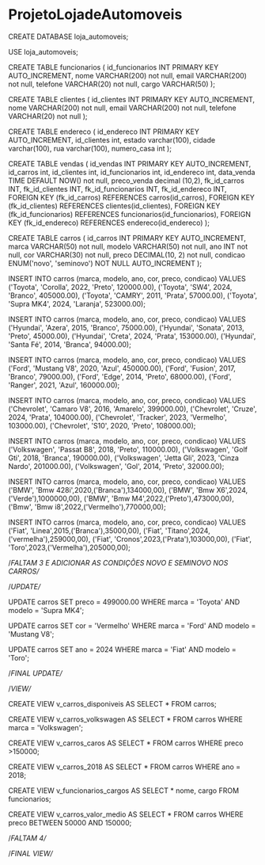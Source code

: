 # ProjetoLojadeAutomoveis
CREATE DATABASE loja_automoveis;

USE loja_automoveis;

CREATE TABLE funcionarios (
 id_funcionarios INT PRIMARY KEY AUTO_INCREMENT,
 nome VARCHAR(200) not null,
 email VARCHAR(200) not null,
 telefone VARCHAR(20) not null,
  cargo VARCHAR(50)
 );
  
 CREATE TABLE clientes (
 id_clientes INT PRIMARY KEY AUTO_INCREMENT,
 nome VARCHAR(200) not null,
 email VARCHAR(200) not null,
 telefone VARCHAR(20) not null
 );
 
 CREATE TABLE endereco (
 id_endereco INT PRIMARY KEY AUTO_INCREMENT,
 id_clientes int,
 estado varchar(100),
 cidade varchar(100),
 rua varchar(100),
 numero_casa int
 );
 
 CREATE TABLE vendas (
 id_vendas INT PRIMARY KEY AUTO_INCREMENT,
 id_carros int,
 id_clientes int,
 id_funcionarios int,
 id_endereco int,
 data_venda TIME DEFAULT NOW() not null,
 preco_venda decimal (10,2),
fk_id_carros INT,
fk_id_clientes INT,
fk_id_funcionarios INT,
fk_id_endereco INT,
FOREIGN KEY (fk_id_carros) REFERENCES carros(id_carros),
FOREIGN KEY (fk_id_clientes) REFERENCES clientes(id_clientes),
FOREIGN KEY (fk_id_funcionarios) REFERENCES funcionarios(id_funcionarios),
FOREIGN KEY (fk_id_endereco) REFERENCES endereco(id_endereco)
 );

CREATE TABLE carros (
    id_carros INT PRIMARY KEY AUTO_INCREMENT,
    marca VARCHAR(50) not null,
    modelo VARCHAR(50) not null,
    ano INT not null,
    cor VARCHAR(30) not null,
    preco DECIMAL(10, 2) not null,
    condicao ENUM('novo', 'seminovo') NOT NULL AUTO_INCREMENT
);

INSERT INTO carros (marca, modelo, ano, cor, preco, condicao) VALUES
('Toyota', 'Corolla', 2022, 'Preto', 120000.00),
('Toyota', 'SW4', 2024, 'Branco', 405000.00),
('Toyota', 'CAMRY', 2011, 'Prata', 57000.00),
('Toyota', 'Supra MK4', 2024, 'Laranja', 523000.00);

INSERT INTO carros (marca, modelo, ano, cor, preco, condicao) VALUES
('Hyundai', 'Azera', 2015, 'Branco', 75000.00),
('Hyundai', 'Sonata', 2013, 'Preto', 45000.00),
('Hyundai', 'Creta', 2024, 'Prata', 153000.00),
('Hyundai', 'Santa Fé', 2014, 'Branca', 94000.00);

INSERT INTO carros (marca, modelo, ano, cor, preco, condicao) VALUES
('Ford', 'Mustang V8', 2020, 'Azul', 450000.00),
('Ford', 'Fusion', 2017, 'Branco', 79000.00),
('Ford', 'Edge', 2014, 'Preto', 68000.00),
('Ford', 'Ranger', 2021, 'Azul', 160000.00);

INSERT INTO carros (marca, modelo, ano, cor, preco, condicao) VALUES
('Chevrolet', 'Camaro V8', 2016, 'Amarelo', 399000.00),
('Chevrolet', 'Cruze', 2024, 'Prata', 104000.00),
('Chevrolet', 'Tracker', 2023, 'Vermelho', 103000.00),
('Chevrolet', 'S10', 2020, 'Preto', 108000.00);

INSERT INTO carros (marca, modelo, ano, cor, preco, condicao) VALUES
('Volkswagen', 'Passat B8', 2018, 'Preto', 110000.00),
('Volkswagen', 'Golf Gti', 2018, 'Branca', 190000.00),
('Volkswagen', 'Jetta Gli', 2023, 'Cinza Nardo', 201000.00),
('Volkswagen', 'Gol', 2014, 'Preto', 32000.00);

INSERT INTO carros (marca, modelo, ano, cor, preco, condicao) VALUES
('BMW', 'Bmw 428i',2020,('Branca'),134000,00),
('BMW', 'Bmw X6',2024,('Verde'),1000000,00),
('BMW', 'Bmw M4',2022,('Preto'),473000,00),
('Bmw', 'Bmw i8',2022,('Vermelho'),770000,00);


INSERT INTO carros (marca, modelo, ano, cor, preco, condicao) VALUES
('Fiat', 'Linea',2015,('Branca'),35000,00),
('Fiat', 'Titano',2024,('vermelha'),259000,00),
('Fiat', 'Cronos',2023,('Prata'),103000,00),
('Fiat', 'Toro',2023,('Vermelha'),205000,00);

/*FALTAM 3 E ADICIONAR AS CONDIÇÕES NOVO E SEMINOVO NOS CARROS/*

/*UPDATE/*

UPDATE carros
SET preco = 499000.00
WHERE marca = 'Toyota' AND modelo = 'Supra MK4';

UPDATE carros
SET cor = 'Vermelho'
WHERE marca = 'Ford' AND modelo = 'Mustang V8';

UPDATE carros
SET ano = 2024
WHERE marca = 'Fiat' AND modelo = 'Toro';

/*FINAL UPDATE/*

/*VIEW/*

CREATE VIEW v_carros_disponiveis AS
SELECT * FROM carros;

CREATE VIEW v_carros_volkswagen AS
SELECT * FROM carros
WHERE marca = 'Volkswagen';

CREATE VIEW v_carros_caros AS
SELECT * FROM carros
WHERE preco >150000;

CREATE VIEW v_carros_2018 AS
SELECT * FROM carros
WHERE ano = 2018;

CREATE VIEW v_funcionarios_cargos AS
SELECT * nome, cargo FROM funcionarios;

CREATE VIEW v_carros_valor_medio AS
SELECT * FROM carros 
WHERE preco BETWEEN 50000 AND 150000;

/*FALTAM 4/*

/*FINAL VIEW/*

